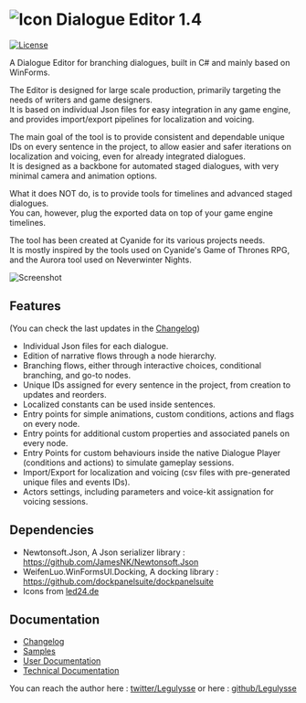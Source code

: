 # ![Icon](/Icons/led24/bookmark_book.png) Dialogue Editor 1.4
[![License](https://img.shields.io/badge/License-Apache%202.0-blue.svg)](https://opensource.org/licenses/Apache-2.0)

A Dialogue Editor for branching dialogues, built in C# and mainly based on WinForms.  

The Editor is designed for large scale production, primarily targeting the needs of writers and game designers.  
It is based on individual Json files for easy integration in any game engine, and provides import/export pipelines for localization and voicing.  

The main goal of the tool is to provide consistent and dependable unique IDs on every sentence in the project, to allow easier and safer iterations on localization and voicing, even for already integrated dialogues.  
It is designed as a backbone for automated staged dialogues, with very minimal camera and animation options.  

What it does NOT do, is to provide tools for timelines and advanced staged dialogues.    
You can, however, plug the exported data on top of your game engine timelines.

The tool has been created at Cyanide for its various projects needs.  
It is mostly inspired by the tools used on Cyanide's Game of Thrones RPG, and the Aurora tool used on Neverwinter Nights.

![Screenshot](/Docs/DemoScreenshot.png)

## Features
(You can check the last updates in the [Changelog](/Docs/Changelog.md))

- Individual Json files for each dialogue.
- Edition of narrative flows through a node hierarchy.
- Branching flows, either through interactive choices, conditional branching, and go-to nodes.
- Unique IDs assigned for every sentence in the project, from creation to updates and reorders.
- Localized constants can be used inside sentences.
- Entry points for simple animations, custom conditions, actions and flags on every node.
- Entry points for additional custom properties and associated panels on every node.
- Entry Points for custom behaviours inside the native Dialogue Player (conditions and actions) to simulate gameplay sessions.
- Import/Export for localization and voicing (csv files with pre-generated unique files and events IDs).
- Actors settings, including parameters and voice-kit assignation for voicing sessions.

## Dependencies
- Newtonsoft.Json, A Json serializer library : https://github.com/JamesNK/Newtonsoft.Json
- WeifenLuo.WinFormsUI.Docking, A docking library : https://github.com/dockpanelsuite/dockpanelsuite
- Icons from [led24.de](http://www.led24.de/)

## Documentation
- [Changelog](/Docs/Changelog.md)
- [Samples](/Docs/Samples.md)
- [User Documentation](/Docs/UserDocumentation.pdf)
- [Technical Documentation](/Docs/TechnicalDocumentation.pdf)

You can reach the author here : [twitter/Legulysse](https://twitter.com/legulysse) or here : [github/Legulysse](https://github.com/Legulysse)

